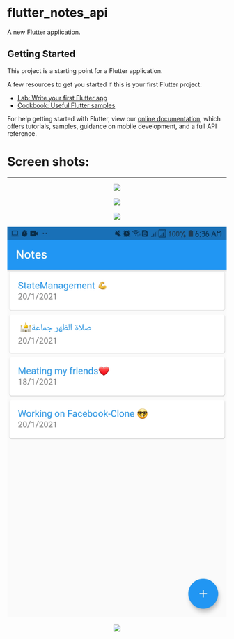 # flutter_notes_api

A new Flutter application.

## Getting Started

This project is a starting point for a Flutter application.

A few resources to get you started if this is your first Flutter project:

- [Lab: Write your first Flutter app](https://flutter.dev/docs/get-started/codelab)
- [Cookbook: Useful Flutter samples](https://flutter.dev/docs/cookbook)

For help getting started with Flutter, view our
[online documentation](https://flutter.dev/docs), which offers tutorials,
samples, guidance on mobile development, and a full API reference.

# Screen shots: 
---

<p align="center">
 <img src = "images/1.jpg" width = "512">
</p>

<p align="center">
 <img src = "images/2.jpg" width = "512">
</p>

<p align="center">
 <img src = "images/3.jpg" width = "512">
</p>

<p align="center">
 <img src = "images/4.jpg" width = "512">
</p>

<p align="center">
 <img src = "images/5.jpg" width = "512">
</p>

